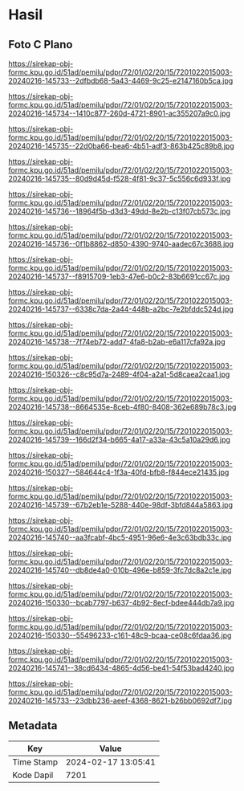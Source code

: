 # Hasil

## Foto C Plano

https://sirekap-obj-formc.kpu.go.id/51ad/pemilu/pdpr/72/01/02/20/15/7201022015003-20240216-145733--2dfbdb68-5a43-4469-9c25-e2147160b5ca.jpg

https://sirekap-obj-formc.kpu.go.id/51ad/pemilu/pdpr/72/01/02/20/15/7201022015003-20240216-145734--1410c877-260d-4721-8901-ac355207a9c0.jpg

https://sirekap-obj-formc.kpu.go.id/51ad/pemilu/pdpr/72/01/02/20/15/7201022015003-20240216-145735--22d0ba66-bea6-4b51-adf3-863b425c89b8.jpg

https://sirekap-obj-formc.kpu.go.id/51ad/pemilu/pdpr/72/01/02/20/15/7201022015003-20240216-145735--80d9d45d-f528-4f81-9c37-5c556c6d933f.jpg

https://sirekap-obj-formc.kpu.go.id/51ad/pemilu/pdpr/72/01/02/20/15/7201022015003-20240216-145736--18964f5b-d3d3-49dd-8e2b-c13f07cb573c.jpg

https://sirekap-obj-formc.kpu.go.id/51ad/pemilu/pdpr/72/01/02/20/15/7201022015003-20240216-145736--0f1b8862-d850-4390-9740-aadec67c3688.jpg

https://sirekap-obj-formc.kpu.go.id/51ad/pemilu/pdpr/72/01/02/20/15/7201022015003-20240216-145737--f8915709-1eb3-47e6-b0c2-83b6691cc67c.jpg

https://sirekap-obj-formc.kpu.go.id/51ad/pemilu/pdpr/72/01/02/20/15/7201022015003-20240216-145737--6338c7da-2a44-448b-a2bc-7e2bfddc524d.jpg

https://sirekap-obj-formc.kpu.go.id/51ad/pemilu/pdpr/72/01/02/20/15/7201022015003-20240216-145738--7f74eb72-add7-4fa8-b2ab-e6a117cfa92a.jpg

https://sirekap-obj-formc.kpu.go.id/51ad/pemilu/pdpr/72/01/02/20/15/7201022015003-20240216-150326--c8c95d7a-2489-4f04-a2a1-5d8caea2caa1.jpg

https://sirekap-obj-formc.kpu.go.id/51ad/pemilu/pdpr/72/01/02/20/15/7201022015003-20240216-145738--8664535e-8ceb-4f80-8408-362e689b78c3.jpg

https://sirekap-obj-formc.kpu.go.id/51ad/pemilu/pdpr/72/01/02/20/15/7201022015003-20240216-145739--166d2f34-b665-4a17-a33a-43c5a10a29d6.jpg

https://sirekap-obj-formc.kpu.go.id/51ad/pemilu/pdpr/72/01/02/20/15/7201022015003-20240216-150327--584644c4-1f3a-40fd-bfb8-f844ece21435.jpg

https://sirekap-obj-formc.kpu.go.id/51ad/pemilu/pdpr/72/01/02/20/15/7201022015003-20240216-145739--67b2eb1e-5288-440e-98df-3bfd844a5863.jpg

https://sirekap-obj-formc.kpu.go.id/51ad/pemilu/pdpr/72/01/02/20/15/7201022015003-20240216-145740--aa3fcabf-4bc5-4951-96e6-4e3c63bdb33c.jpg

https://sirekap-obj-formc.kpu.go.id/51ad/pemilu/pdpr/72/01/02/20/15/7201022015003-20240216-145740--db8de4a0-010b-496e-b859-3fc7dc8a2c1e.jpg

https://sirekap-obj-formc.kpu.go.id/51ad/pemilu/pdpr/72/01/02/20/15/7201022015003-20240216-150330--bcab7797-b637-4b92-8ecf-bdee444db7a9.jpg

https://sirekap-obj-formc.kpu.go.id/51ad/pemilu/pdpr/72/01/02/20/15/7201022015003-20240216-150330--55496233-c161-48c9-bcaa-ce08c6fdaa36.jpg

https://sirekap-obj-formc.kpu.go.id/51ad/pemilu/pdpr/72/01/02/20/15/7201022015003-20240216-145741--38cd6434-4865-4d56-be41-54f53bad4240.jpg

https://sirekap-obj-formc.kpu.go.id/51ad/pemilu/pdpr/72/01/02/20/15/7201022015003-20240216-145733--23dbb236-aeef-4368-8621-b26bb0692df7.jpg


## Metadata

| Key        | Value               |
| ---------- | ------------------- |
| Time Stamp | 2024-02-17 13:05:41 |
| Kode Dapil | 7201                |



